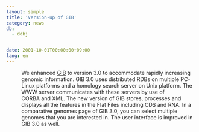 ```yaml
---
layout: simple
title: 'Version-up of GIB'
category: news
db:
  - ddbj


date: 2001-10-01T00:00:00+09:00
lang: en
---
```


<dd>We enhanced <a href="/services/past-services-e.html#gib">GIB</a> to version 3.0 to accommodate rapidly increasing genomic information. GIB 3.0 uses distributed RDBs on multiple PC-Linux platforms and a homology search server on Unix platform. The WWW server communicates with these servers by use of<br>CORBA and XML. The new version of GIB stores, processes and displays all the features in the Flat Files including CDS and RNA. In a comparative genomes page of GIB 3.0, you can select multiple genomes that you are interested in. The user interface is improved in GIB 3.0 as well.</dd>
